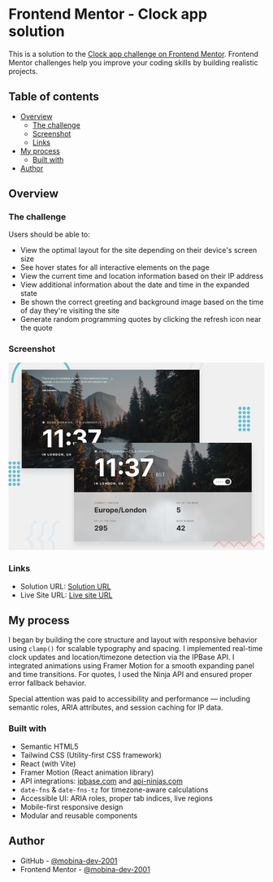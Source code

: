# Frontend Mentor - Clock app solution

This is a solution to the [Clock app challenge on Frontend Mentor](https://www.frontendmentor.io/challenges/clock-app-LMFaxFwrM). Frontend Mentor challenges help you improve your coding skills by building realistic projects. 

## Table of contents

- [Overview](#overview)
  - [The challenge](#the-challenge)
  - [Screenshot](#screenshot)
  - [Links](#links)
- [My process](#my-process)
  - [Built with](#built-with)
- [Author](#author)

## Overview

### The challenge

Users should be able to:

- View the optimal layout for the site depending on their device's screen size
- See hover states for all interactive elements on the page
- View the current time and location information based on their IP address
- View additional information about the date and time in the expanded state
- Be shown the correct greeting and background image based on the time of day they're visiting the site
- Generate random programming quotes by clicking the refresh icon near the quote

### Screenshot

![Screenshot of the Clock App](./preview.jpg)

### Links

- Solution URL: [Solution URL](https://your-solution-url.com)
- Live Site URL: [Live site URL](https://your-live-site-url.com)

## My process

I began by building the core structure and layout with responsive behavior using `clamp()` for scalable typography and spacing. I implemented real-time clock updates and location/timezone detection via the IPBase API. I integrated animations using Framer Motion for a smooth expanding panel and time transitions. For quotes, I used the Ninja API and ensured proper error fallback behavior.

Special attention was paid to accessibility and performance — including semantic roles, ARIA attributes, and session caching for IP data.

### Built with

- Semantic HTML5
- Tailwind CSS (Utility-first CSS framework)
- React (with Vite)
- Framer Motion (React animation library)
- API integrations: [ipbase.com](https://ipbase.com/) and [api-ninjas.com](https://api-ninjas.com/)
- `date-fns` & `date-fns-tz` for timezone-aware calculations
- Accessible UI: ARIA roles, proper tab indices, live regions
- Mobile-first responsive design
- Modular and reusable components

## Author

- GitHub - [@mobina-dev-2001](https://github.com/mobina-dev-2001)
- Frontend Mentor - [@mobina-dev-2001](https://www.frontendmentor.io/profile/mobina-dev-2001)
